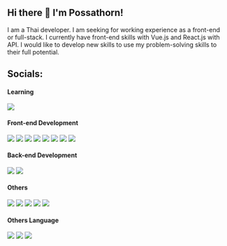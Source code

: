 ## Hi there 👋 I'm Possathorn!

I am a Thai developer. I am seeking for working experience as a front-end or full-stack. I currently have front-end skills with Vue.js and React.js with API. I would like to develop new skills to use my problem-solving skills to their full potential.

## Socials:

#### Learning
<img src="https://img.shields.io/badge/W3Schools-04AA6D?style=for-the-badge&logo=W3Schools&logoColor=white" />

#### Front-end Development 
<div>
  <img src="https://img.shields.io/badge/Vue%20js-35495E?style=for-the-badge&logo=vuedotjs&logoColor=4FC08D" /> <!-- VueJS -->
  <img src="https://img.shields.io/badge/React-20232A?style=for-the-badge&logo=react&logoColor=61DAFB" /> <!-- ReactJS -->
  <img src="https://img.shields.io/badge/TypeScript-007ACC?style=for-the-badge&logo=typescript&logoColor=white" /> <!-- Typescript -->
  <img src="https://img.shields.io/badge/JavaScript-323330?style=for-the-badge&logo=javascript&logoColor=F7DF1E" /> <!-- Javascript -->
  <img src="https://img.shields.io/badge/HTML5-E34F26?style=for-the-badge&logo=html5&logoColor=white" /> <!-- HTML -->
  <img src="https://img.shields.io/badge/CSS3-1572B6?style=for-the-badge&logo=css3&logoColor=white" /> <!-- CSS -->
  <img src="https://img.shields.io/badge/Node%20js-339933?style=for-the-badge&logo=nodedotjs&logoColor=white" />
  <img src="https://img.shields.io/badge/Vuetify-1867C0?style=for-the-badge&logo=vuetify&logoColor=white" />
</div>


#### Back-end Development
<div>
<img src="https://img.shields.io/badge/MySQL-005C84?style=for-the-badge&logo=mysql&logoColor=white" />
<img src="https://img.shields.io/badge/Sqlite-003B57?style=for-the-badge&logo=sqlite&logoColor=white" />
</div>

#### Others
<div>
  <img src="https://img.shields.io/badge/Postman-FF6C37?style=for-the-badge&logo=Postman&logoColor=white" />
  <img src="https://img.shields.io/badge/Visual_Studio_Code-0078D4?style=for-the-badge&logo=visual%20studio%20code&logoColor=white" />
  <img src="https://img.shields.io/badge/GitHub-100000?style=for-the-badge&logo=github&logoColor=white" />
  <img src="https://img.shields.io/badge/Figma-F24E1E?style=for-the-badge&logo=figma&logoColor=white" />
  <img src="https://camo.githubusercontent.com/6eff46a364eba690cb91a9f40084d97f96bf95699f3cb7722125dc1dc324fde1/68747470733a2f2f696d672e736869656c64732e696f2f62616467652f4a57542d626c61636b3f7374796c653d666f722d7468652d6261646765266c6f676f3d4a534f4e253230776562253230746f6b656e73" />
</div>

#### Others Language
<div>
  <img src="https://img.shields.io/badge/Python-FFD43B?style=for-the-badge&logo=python&logoColor=blue" />
  <img 
src="https://camo.githubusercontent.com/bea90da226e09b503e6c8fde824f4816b98dcf30cd31e803006bf6335af06890/68747470733a2f2f696d672e736869656c64732e696f2f62616467652f6a6176612d2532334544384230302e7376673f7374796c653d666f722d7468652d6261646765266c6f676f3d6f70656e6a646b266c6f676f436f6c6f723d7768697465" />
  <img src="https://img.shields.io/badge/C%23-239120?style=for-the-badge&logo=csharp&logoColor=white" />
</div>
<!-- 
Adding IconLink : https://github.com/alexandresanlim/Badges4-README.md-Profile?tab=readme-ov-file#-social-
-->

<!--
**venomzx/venomzx** is a ✨ _special_ ✨ repository because its `README.md` (this file) appears on your GitHub profile.

Here are some ideas to get you started:

- 🔭 I’m currently working on ...
- 🌱 I’m currently learning ...
- 👯 I’m looking to collaborate on ...
- 🤔 I’m looking for help with ...
- 💬 Ask me about ...
- 📫 How to reach me: ...
- 😄 Pronouns: ...
- ⚡ Fun fact: ...
-->
